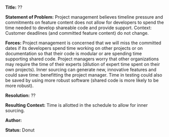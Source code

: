 **Title:** ??  

**Statement of Problem:**  Project management believes timeline pressure and commitments on feature content does not allow for developers to spend the time needed to develop shareable code and provide support.
Context: Customer deadlines (and committed feature content) do not change.  

**Forces:**
Project management is concerned that we will miss the committed dates if its developers spend time working on other projects or on documentation so that their code is modular or are spending time supporting shared code.
Project managers worry that other organizations may require the time of their experts (dilution of expert time spent on their own projects).
Inner sourcing can generate new, innovative features and could save time: benefitting the project manager. Time in testing could also be saved by using more robust software (shared code is more likely to be more robust).  

**Resolution:**  ??  

**Resulting Context:** Time is allotted in the schedule to allow for inner sourcing.  

**Author:**  

**Status:** Donut